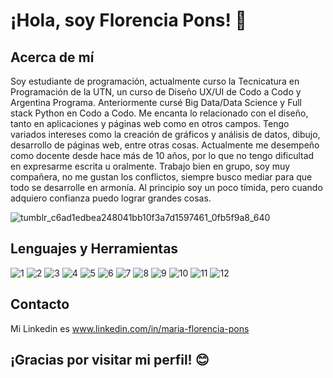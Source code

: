# ¡Hola, soy Florencia Pons! 👋

## Acerca de mí

Soy estudiante de programación, actualmente curso la Tecnicatura en Programación de la UTN, un curso de Diseño UX/UI de Codo a Codo y Argentina Programa. Anteriormente cursé Big Data/Data Science y Full stack Python en Codo a Codo. 
Me encanta lo relacionado con el diseño, tanto en aplicaciones y páginas web como en otros campos. 
Tengo variados intereses como la creación de gráficos y análisis de datos, dibujo, desarrollo de páginas web, entre otras cosas. 
Actualmente me desempeño como docente desde hace más de 10 años, por lo que no tengo dificultad en expresarme escrita u oralmente. 
Trabajo bien en grupo, soy muy compañera, no me gustan los conflictos, siempre busco mediar para que todo se desarrolle en armonía. 
Al principio soy un poco tímida, pero cuando adquiero confianza puedo lograr grandes cosas. 

![tumblr_c6ad1edbea248041bb10f3a7d1597461_0fb5f9a8_640](https://github.com/FlorPons/FlorPons/assets/111473222/bb803857-79b0-4d44-9490-a55df6554892)

## Lenguajes y Herramientas

![1](https://github.com/FlorPons/FlorPons/assets/111473222/264fca0a-cfeb-4d92-85e2-b06865487e4e)
![2](https://github.com/FlorPons/FlorPons/assets/111473222/d4e6492a-a674-4c1a-adfa-38a72c0a63cb)
![3](https://github.com/FlorPons/FlorPons/assets/111473222/b76dc9bd-bab9-4fc6-9348-46418e3d2296)
![4](https://github.com/FlorPons/FlorPons/assets/111473222/ddeec203-43d6-48b1-8296-0a9e43835314)
![5](https://github.com/FlorPons/FlorPons/assets/111473222/dedac53b-21d4-4567-87e5-92053629b49f)
![6](https://github.com/FlorPons/FlorPons/assets/111473222/0f0d8319-f2c8-4849-8623-5cef7f0ab8d3)
![7](https://github.com/FlorPons/FlorPons/assets/111473222/2148a891-c5ee-49dd-af05-60b8b549e7f8)
![8](https://github.com/FlorPons/FlorPons/assets/111473222/66227a52-618e-46ee-b3a5-35e97d24393d)
![9](https://github.com/FlorPons/FlorPons/assets/111473222/f0e31ddf-8a33-4d0e-9b14-b730eab60767)
![10](https://github.com/FlorPons/FlorPons/assets/111473222/b275fb89-d7ef-4bbb-b9ea-01a2e544af04)
![11](https://github.com/FlorPons/FlorPons/assets/111473222/ec6f3be4-f861-440a-a8fb-aef6be845c43)
![12](https://github.com/FlorPons/FlorPons/assets/111473222/6e9454bd-1f71-4eb7-898c-7da611adf2ee)



## Contacto
 Mi Linkedin es www.linkedin.com/in/maria-florencia-pons 

## ¡Gracias por visitar mi perfil! 😊
